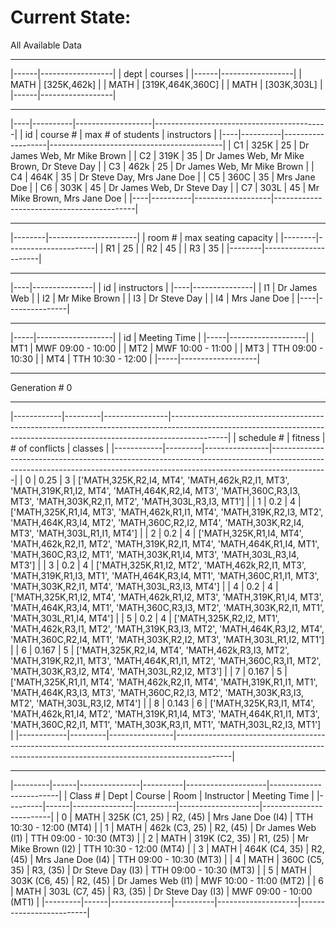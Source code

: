 # Current State:

All Available Data

---

|------|------------------|
| dept | courses |
|------|------------------|
| MATH | [325K,462k] |
| MATH | [319K,464K,360C] |
| MATH | [303K,303L] |
|------|------------------|

---

|----|----------|-------------------|-------------------------------------------|
| id | course # | max # of students | instructors |
|----|----------|-------------------|-------------------------------------------|
| C1 | 325K | 25 | Dr James Web, Mr Mike Brown |
| C2 | 319K | 35 | Dr James Web, Mr Mike Brown, Dr Steve Day |
| C3 | 462k | 25 | Dr James Web, Mr Mike Brown |
| C4 | 464K | 35 | Dr Steve Day, Mrs Jane Doe |
| C5 | 360C | 35 | Mrs Jane Doe |
| C6 | 303K | 45 | Dr James Web, Dr Steve Day |
| C7 | 303L | 45 | Mr Mike Brown, Mrs Jane Doe |
|----|----------|-------------------|-------------------------------------------|

---

|--------|----------------------|
| room # | max seating capacity |
|--------|----------------------|
| R1 | 25 |
| R2 | 45 |
| R3 | 35 |
|--------|----------------------|

---

|----|---------------|
| id | instructors |
|----|---------------|
| I1 | Dr James Web |
| I2 | Mr Mike Brown |
| I3 | Dr Steve Day |
| I4 | Mrs Jane Doe |
|----|---------------|

---

|-----|-------------------|
| id | Meeting Time |
|-----|-------------------|
| MT1 | MWF 09:00 - 10:00 |
| MT2 | MWF 10:00 - 11:00 |
| MT3 | TTH 09:00 - 10:30 |
| MT4 | TTH 10:30 - 12:00 |
|-----|-------------------|

---

Generation # 0

---

|------------|---------|----------------|--------------------------------------------------------------------------------------------------------------------------------------------------------------------------|
| schedule # | fitness | # of conflicts | classes |
|------------|---------|----------------|--------------------------------------------------------------------------------------------------------------------------------------------------------------------------|
| 0 | 0.25 | 3 | ['MATH,325K,R2,I4, MT4', 'MATH,462k,R2,I1, MT3', 'MATH,319K,R1,I2, MT4', 'MATH,464K,R2,I4, MT3', 'MATH,360C,R3,I3, MT3', 'MATH,303K,R2,I1, MT2', 'MATH,303L,R3,I3, MT1'] |
| 1 | 0.2 | 4 | ['MATH,325K,R1,I4, MT3', 'MATH,462k,R1,I1, MT4', 'MATH,319K,R2,I3, MT2', 'MATH,464K,R3,I4, MT2', 'MATH,360C,R2,I2, MT4', 'MATH,303K,R2,I4, MT3', 'MATH,303L,R1,I1, MT4'] |
| 2 | 0.2 | 4 | ['MATH,325K,R1,I4, MT4', 'MATH,462k,R2,I1, MT2', 'MATH,319K,R2,I1, MT4', 'MATH,464K,R1,I4, MT1', 'MATH,360C,R3,I2, MT1', 'MATH,303K,R1,I4, MT3', 'MATH,303L,R3,I4, MT3'] |
| 3 | 0.2 | 4 | ['MATH,325K,R1,I2, MT2', 'MATH,462k,R2,I1, MT3', 'MATH,319K,R1,I3, MT1', 'MATH,464K,R3,I4, MT1', 'MATH,360C,R1,I1, MT3', 'MATH,303K,R2,I1, MT4', 'MATH,303L,R3,I3, MT4'] |
| 4 | 0.2 | 4 | ['MATH,325K,R1,I2, MT4', 'MATH,462k,R1,I2, MT3', 'MATH,319K,R1,I4, MT3', 'MATH,464K,R3,I4, MT1', 'MATH,360C,R3,I3, MT2', 'MATH,303K,R2,I1, MT1', 'MATH,303L,R1,I4, MT4'] |
| 5 | 0.2 | 4 | ['MATH,325K,R2,I2, MT1', 'MATH,462k,R3,I1, MT2', 'MATH,319K,R3,I3, MT2', 'MATH,464K,R3,I2, MT4', 'MATH,360C,R2,I4, MT1', 'MATH,303K,R2,I2, MT3', 'MATH,303L,R1,I2, MT1'] |
| 6 | 0.167 | 5 | ['MATH,325K,R2,I4, MT4', 'MATH,462k,R3,I3, MT2', 'MATH,319K,R2,I1, MT3', 'MATH,464K,R1,I1, MT2', 'MATH,360C,R3,I1, MT2', 'MATH,303K,R3,I2, MT4', 'MATH,303L,R2,I2, MT3'] |
| 7 | 0.167 | 5 | ['MATH,325K,R1,I1, MT4', 'MATH,462k,R2,I1, MT4', 'MATH,319K,R1,I1, MT1', 'MATH,464K,R3,I3, MT3', 'MATH,360C,R2,I3, MT2', 'MATH,303K,R3,I3, MT2', 'MATH,303L,R3,I2, MT4'] |
| 8 | 0.143 | 6 | ['MATH,325K,R3,I1, MT4', 'MATH,462k,R1,I4, MT2', 'MATH,319K,R1,I4, MT3', 'MATH,464K,R1,I1, MT3', 'MATH,360C,R2,I1, MT1', 'MATH,303K,R3,I1, MT1', 'MATH,303L,R2,I3, MT1'] |
|------------|---------|----------------|--------------------------------------------------------------------------------------------------------------------------------------------------------------------------|

---

|---------|------|---------------|----------|--------------------|-------------------------|
| Class # | Dept | Course | Room | Instructor | Meeting Time |
|---------|------|---------------|----------|--------------------|-------------------------|
| 0 | MATH | 325K (C1, 25) | R2, (45) | Mrs Jane Doe (I4) | TTH 10:30 - 12:00 (MT4) |
| 1 | MATH | 462k (C3, 25) | R2, (45) | Dr James Web (I1) | TTH 09:00 - 10:30 (MT3) |
| 2 | MATH | 319K (C2, 35) | R1, (25) | Mr Mike Brown (I2) | TTH 10:30 - 12:00 (MT4) |
| 3 | MATH | 464K (C4, 35) | R2, (45) | Mrs Jane Doe (I4) | TTH 09:00 - 10:30 (MT3) |
| 4 | MATH | 360C (C5, 35) | R3, (35) | Dr Steve Day (I3) | TTH 09:00 - 10:30 (MT3) |
| 5 | MATH | 303K (C6, 45) | R2, (45) | Dr James Web (I1) | MWF 10:00 - 11:00 (MT2) |
| 6 | MATH | 303L (C7, 45) | R3, (35) | Dr Steve Day (I3) | MWF 09:00 - 10:00 (MT1) |
|---------|------|---------------|----------|--------------------|-------------------------|
